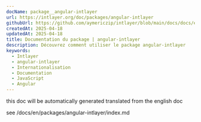 ```yaml
---
docName: package__angular-intlayer
url: https://intlayer.org/doc/packages/angular-intlayer
githubUrl: https://github.com/aymericzip/intlayer/blob/main/docs/docs/en/packages/angular-intlayer/index.md
createdAt: 2025-04-18
updatedAt: 2025-04-18
title: Documentation du package | angular-intlayer
description: Découvrez comment utiliser le package angular-intlayer
keywords:
  - Intlayer
  - angular-intlayer
  - Internationalisation
  - Documentation
  - JavaScript
  - Angular
---
```


this doc will be automatically generated translated from the english doc

see /docs/en/packages/angular-intlayer/index.md
